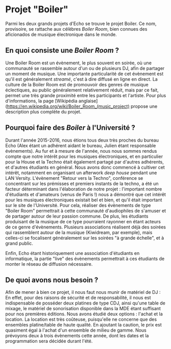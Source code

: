 # Projet "Boiler"

 Parmi les deux grands projets d'Echo se trouve le projet Boiler.
 Ce nom, provisoire, se rattache aux célèbres _Boiler Room_, bien connues des aficionados de musique électronique dans le monde.
 
## En quoi consiste une _Boiler Room_ ?
  
  Une Boiler Room est un évènement, le plus souvent en soirée, où une communauté se rassemble autour d'un ou de plusieurs DJ, afin de partager un moment de musique. Une importante particularité de cet évènement est qu'il est généralement _streamé_, c'est à dire diffusé en ligne en direct.
  La culture de la Boiler Room est de promouvoir des genres de musique éclectiques, au public généralement relativement réduit, mais par ce fait, permet une très grande proximité entre les participants et l'artiste.
  Pour plus d'informations, la page [Wikipédia anglaise](https://en.wikipedia.org/wiki/Boiler_Room_(music_project) propose une description plus complète du projet. 

## Pourquoi faire des _Boiler_ à l'Université ? 
  
  Durant l'année 2015-2016, nous étions tous deux très proches du bureau Echo (Alex étant un adhérent aidant le bureau, Julien étant responsable évènements). Au fur et à mesure de l'année, nous nous sommes rendus compte que notre intérêt pour les musiques électroniques, et en particulier pour la House et la Techno était également partagé par d'autres adhérents, et d'autres étudiants en général. Nous avons donc commencé à cultiver cet intérêt, notamment en organisant un afterwork _deep house_ pendant une LAN Versity.
  L'évènement "Retour vers la Techno", conférence se concentrant sur les prémisses et premiers instants de la techno, a été un facteur déterminant dans l'élaboration de notre projet : l'important nombre d'étudiants et d'amateurs (venus de Paris !) nous a démontré que cet intérêt pour les musiques électroniques existait bel et bien, et qu'il était important sur le site de l'Université. 
  Pour cela, réaliser des évènements de type "Boiler Room" permettrait à cette communauté d'audiophiles de s'amuser et de partager autour de leur passion commune. De plus, les étudiants produisant de la musique de ce type pourraient rayonner en étant acteurs de ce genre d'évènements. 
  Plusieurs associations réalisent déjà des soirées qui rassemblent autour de la musique (Kiwidream, par exemple), mais celles-ci se focalisent généralement sur les soirées "à grande échelle", et à grand public. 
  
  Enfin, Echo étant historiquement une association d'étudiants en informatique, la partie "live" des évènements permettrait à ces étudiants de monter le réseau de diffusion nécessaire. 
  
## De quoi avons nous besoin ?
 
  Afin de mener à bien ce projet, il nous faut nous munir de matériel de DJ : En effet, pour des raisons de sécurité et de responsabilité, il nous est indispensable de posséder deux platines de type CDJ, ainsi qu'une table de mixage, le matériel de sonorisation disponible dans la MDE étant suffisant pour nos premières éditions. 
  Nous avons étudié deux options : l'achat et la location. La location est très coûteuse, puisqu'elle ne concerne que des ensembles platine/table de haute qualité. En ajoutant la caution, le prix est quasiment égal à l'achat d'un ensemble de milieu de gamme. 
  Nous prévoyons deux à trois évènements cette année, dont les dates et la programmation sera décidée durant l'été.
